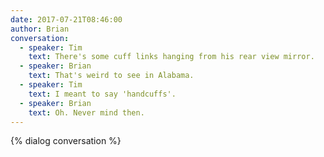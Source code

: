 ```yaml
---
date: 2017-07-21T08:46:00
author: Brian
conversation: 
  - speaker: Tim
    text: There's some cuff links hanging from his rear view mirror.
  - speaker: Brian
    text: That's weird to see in Alabama.
  - speaker: Tim
    text: I meant to say 'handcuffs'.
  - speaker: Brian
    text: Oh. Never mind then.
---
```


{% dialog conversation %}